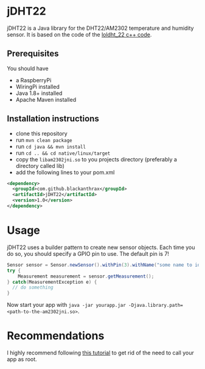 # jDHT22
jDHT22 is a Java library for the DHT22/AM2302 temperature and humidity sensor. It is based on the code of the [loldht_22 c++ code](https://github.com/technion/lol_dht22). 
## Prerequisites
You should have
* a RaspberryPi
* WiringPi installed
* Java 1.8+ installed
* Apache Maven installed
## Installation instructions
* clone this repository
* run ```mvn clean package ```
* run ```cd java && mvn install```
* run ```cd .. && cd native/linux/target```
* copy the ```libam2302jni.so``` to you projects directory (preferably a directory called lib)
* add the following lines to your pom.xml
```xml
<dependency>
  <groupId>com.github.blackanthrax</groupId>
  <artifactId>jDHT22</artifactId>
  <version>1.0</version>
</dependency>
```
# Usage
jDHT22 uses a builder pattern to create new sensor objects. Each time you do so, you should specify a GPIO pin to use. The default pin is 7!
```java
Sensor sensor = Sensor.newSensor().withPin(3).withName("some name to identify the pin").build();
try {
    Measurement measurement = sensor.getMeasurement();
} catch(MeasurementException e) {
  // do something
}
```
Now start your app with ```java -jar yourapp.jar -Djava.library.path=<path-to-the-am2302jni.so>```. 

# Recommendations
I highly recommend following [this tutorial](http://wiringpi.com/wiringpi-update-to-2-29/) to get rid of the need to call your app as root. 

